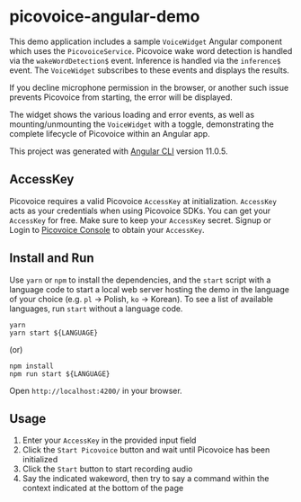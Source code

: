 # picovoice-angular-demo

This demo application includes a sample `VoiceWidget` Angular component which uses the `PicovoiceService`. Picovoice wake word detection is handled via the `wakeWordDetection$` event. Inference is handled via the `inference$` event. The `VoiceWidget` subscribes to these events and displays the results.

If you decline microphone permission in the browser, or another such issue prevents Picovoice from starting, the error will be displayed.

The widget shows the various loading and error events, as well as mounting/unmounting the `VoiceWidget` with a toggle, demonstrating the complete lifecycle of Picovoice within an Angular app.

This project was generated with [Angular CLI](https://github.com/angular/angular-cli) version 11.0.5.

## AccessKey

Picovoice requires a valid Picovoice `AccessKey` at initialization. `AccessKey` acts as your credentials when using Picovoice SDKs.
You can get your `AccessKey` for free. Make sure to keep your `AccessKey` secret.
Signup or Login to [Picovoice Console](https://console.picovoice.ai/) to obtain your `AccessKey`.

## Install and Run

Use `yarn` or `npm` to install the dependencies, and the `start` script with a language code
to start a local web server hosting the demo in the language of your choice (e.g. `pl` -> Polish, `ko` -> Korean).
To see a list of available languages, run `start` without a language code.

```console
yarn
yarn start ${LANGUAGE}
```

(or)

```console
npm install
npm run start ${LANGUAGE}
```

Open `http://localhost:4200/` in your browser.

## Usage

1) Enter your `AccessKey` in the provided input field
2) Click the `Start Picovoice` button and wait until Picovoice has been initialized
3) Click the `Start` button to start recording audio
4) Say the indicated wakeword, then try to say a command within the context indicated at the bottom of the page
